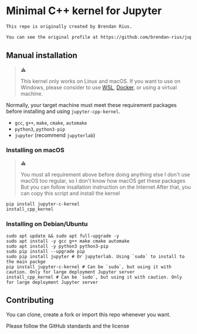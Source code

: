 # Minimal C++ kernel for Jupyter

```markdown
This repo is originally created by Brendan Rius.

You can see the original profile at https://github.com/brendan-rius/jupyter-c-kernel
```

## Manual installation

> :warning:
>
> This kernel only works on Linux and macOS.
> If you want to use on Windows, please consider to use [WSL](https://aka.ms/wsl), [Docker](https://docker.com), or using a virtual machine.

Normally, your target machine must meet these requirement packages before installing and using `jupyter-cpp-kernel`.

* `gcc`, `g++`, `make`, `cmake`, `automake`
* `python3`, `python3-pip`
* `jupyter` (recommend `jupyterlab`)

### Installing on macOS

> :warning:
>
> You must all requirement above before doing anything else
> I don't use macOS too regular, so I don't know how macOS get these packages
> But you can follow insallation instruction on the Internet
> After that, you can copy this script and install the kernel

```shell
pip install jupyter-c-kernel
install_cpp_kernel
```

### Installing on Debian/Ubuntu

```shell
sudo apt update && sudo apt full-upgrade -y 
sudo apt install -y gcc g++ make cmake automake
sudo apt install -y python3 python3-pip
sudo pip install --upgrade pip
sudo pip install jupyter # Or jupyterlab. Using `sudo` to install to the main packge
pip install jupyter-c-kernel # Can be `sudo`, but using it with caution. Only for large deployment Jupyter server
install_cpp_kernel # Can be `sudo`, but using it with caution. Only for large deployment Jupyter server
```

## Contributing

You can clone, create a fork or import this repo whenever you want.

Please follow the GitHub standards and the license
